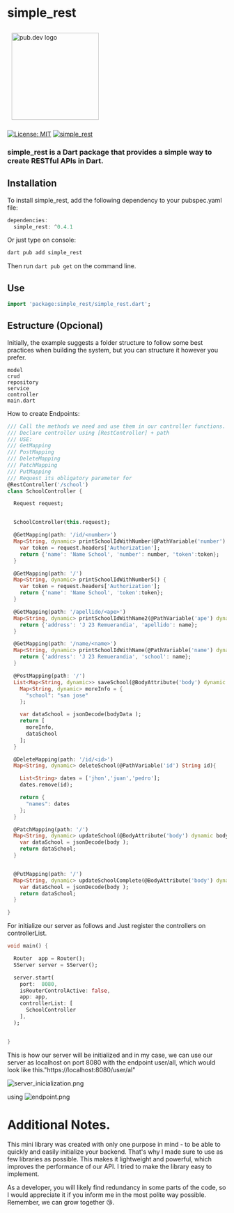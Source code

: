 # simple_rest


<div style="background-color: #0000; padding: 10px;">
  <img src="https://pub.dev/static/img/pub-dev-logo-2x.png?hash=EG7dN74T-aRg8OtEFW85_g" width="200" alt="pub.dev logo">
</div>

[![License: MIT](https://img.shields.io/badge/License-MIT-yellow.svg)](https://opensource.org/licenses/MIT) [![simple_rest](https://img.shields.io/pub/v/simple_rest.svg)](https://pub.dev/packages/simple_rest)

### simple_rest is a Dart package that provides a simple way to create RESTful APIs in Dart.

## Installation
To install simple_rest, add the following dependency to your pubspec.yaml file:

````dart
dependencies:
  simple_rest: ^0.4.1
````
Or just type on console:
```dart
dart pub add simple_rest
```

Then run ```dart pub get``` on the command line.

## Use
```dart
import 'package:simple_rest/simple_rest.dart';
```

## Estructure (Opcional)

Initially, the example suggests a folder structure to follow some best practices when building the system, but you can structure it however you prefer.

```
model
crud
repository
service
controller
main.dart
```

How to create Endpoints:
```dart
/// Call the methods we need and use them in our controller functions.
/// Declare controller using [RestController] + path
/// USE:
/// GetMapping
/// PostMapping
/// DeleteMapping
/// PatchMapping
/// PutMapping
/// Request its obligatory parameter for 
@RestController('/school')
class SchoolController {

  Request request;


  SchoolController(this.request);

  @GetMapping(path: '/id/<number>')
  Map<String, dynamic> printSchoolIdWithNumber(@PathVariable('number') dynamic number) {
    var token = request.headers['Authorization'];
    return {'name': 'Name School', 'number': number, 'token':token};
  }

  @GetMapping(path: '/')
  Map<String, dynamic> printSchoolIdWithNumber5() {
    var token = request.headers['Authorization'];
    return {'name': 'Name School', 'token':token};
  }

  @GetMapping(path: '/apellido/<ape>')
  Map<String, dynamic> printSchoolIdWithName2(@PathVariable('ape') dynamic name) {
    return {'address': 'J 23 Remuerandia', 'apellido': name};
  }

  @GetMapping(path: '/name/<name>')
  Map<String, dynamic> printSchoolIdWithName(@PathVariable('name') dynamic name) {
    return {'address': 'J 23 Remuerandia', 'school': name};
  }

  @PostMapping(path: '/')
  List<Map<String, dynamic>> saveSchool(@BodyAttribute('body') dynamic bodyData) {
    Map<String, dynamic> moreInfo = {
      "school": "san jose"
    };

    var dataSchool = jsonDecode(bodyData );
    return [
      moreInfo,
      dataSchool
    ];
  }

  @DeleteMapping(path: '/id/<id>')
  Map<String, dynamic> deleteSchool(@PathVariable('id') String id){

    List<String> dates = ['jhon','juan','pedro'];
    dates.remove(id);

    return {
      "names": dates
    };
  }

  @PatchMapping(path: '/')
  Map<String, dynamic> updateSchool(@BodyAttribute('body') dynamic body){
    var dataSchool = jsonDecode(body );
    return dataSchool;
  }


  @PutMapping(path: '/')
  Map<String, dynamic> updateSchoolComplete(@BodyAttribute('body') dynamic body){
    var dataSchool = jsonDecode(body );
    return dataSchool;
  }

}
```

For initialize our server as follows and Just register the controllers on controllerList.

```dart
void main() {

  Router  app = Router();
  SServer server = SServer();

  server.start(
    port:  8080,
    isRouterControlActive: false,
    app: app,
    controllerList: [
      SchoolController
    ],
  );


}

```

This is how our server will be initialized and in my case, we can use our server as localhost on port 8080 with the endpoint user/all, which would look like this."https://localhost:8080/user/al"

![server_inicialization.png](https://raw.githubusercontent.com/JhonaCodes/simple_rest/e8bae7d470798e7860767458864c708ffcb1f660/screenshoots/server_inicialization.png)

using
![endpoint.png](https://raw.githubusercontent.com/JhonaCodes/simple_rest/e8bae7d470798e7860767458864c708ffcb1f660/screenshoots/endpoint.png)


# Additional Notes.

This mini library was created with only one purpose in mind - to be able to quickly and easily initialize your backend. That's why I made sure to use as few libraries as possible. This makes it lightweight and powerful, which improves the performance of our API. I tried to make the library easy to implement.

As a developer, you will likely find redundancy in some parts of the code, so I would appreciate it if you inform me in the most polite way possible. Remember, we can grow together 😘.

